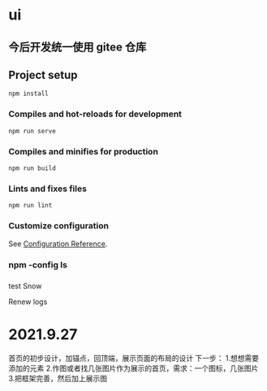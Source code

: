 # ui

## 今后开发统一使用 gitee 仓库

## Project setup

```
npm install
```

### Compiles and hot-reloads for development

```
npm run serve
```

### Compiles and minifies for production

```
npm run build
```

### Lints and fixes files

```
npm run lint
```

### Customize configuration

See [Configuration Reference](https://cli.vuejs.org/config/).

### npm -config ls



#####

test Snow

Renew logs
# 2021.9.27

首页的初步设计，加锚点，回顶端，展示页面的布局的设计
下一步：
1.想想需要添加的元素
2.作图或者找几张图片作为展示的首页，需求：一个图标，几张图片
3.把框架完善，然后加上展示图